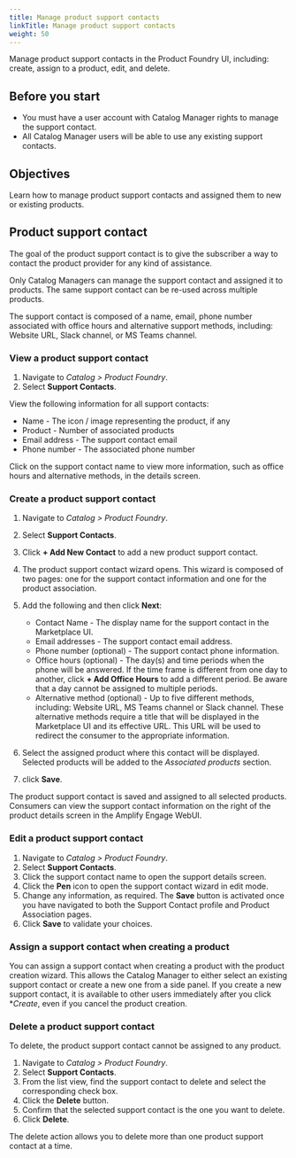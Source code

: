 ```yaml
---
title: Manage product support contacts
linkTitle: Manage product support contacts
weight: 50
---
```


Manage product support contacts in the Product Foundry UI, including: create, assign to a product, edit, and delete.

## Before you start

* You must have a user account with Catalog Manager rights to manage the support contact.
* All Catalog Manager users will be able to use any existing support contacts.

## Objectives

Learn how to manage product support contacts and assigned them to new or existing products.

## Product support contact

The goal of the product support contact is to give the subscriber a way to contact the product provider for any kind of assistance.

Only Catalog Managers can manage the support contact and assigned it to products. The same support contact can be re-used across multiple products.

The support contact is composed of a name, email, phone number associated with office hours and alternative support methods, including: Website URL, Slack channel, or MS Teams channel.

### View a product support contact

1. Navigate to *Catalog > Product Foundry*.
2. Select **Support Contacts**.

View the following information for all support contacts:

* Name - The icon / image representing the product, if any
* Product - Number of associated products
* Email address - The support contact email
* Phone number - The associated phone number

Click on the support contact name to view more information, such as office hours and alternative methods, in the details screen.

### Create a product support contact

1. Navigate to *Catalog > Product Foundry*.
2. Select **Support Contacts**.
3. Click **+ Add New Contact** to add a new product support contact.
4. The product support contact wizard opens. This wizard is composed of two pages: one for the support contact information and one for the product association.
5. Add the following and then click **Next**:

    * Contact Name - The display name for the support contact in the Marketplace UI.
    * Email addresses - The support contact email address.
    * Phone number (optional) - The support contact phone information.
    * Office hours (optional) - The day(s) and time periods when the phone will be answered. If the time frame is different from one day to another, click **+ Add Office Hours** to add a different period. Be aware that a day cannot be assigned to multiple periods.
    * Alternative method (optional) - Up to five different methods, including: Website URL, MS Teams channel or Slack channel. These alternative methods require a title that will be displayed in the Marketplace UI and its effective URL. This URL will be used to redirect the consumer to the appropriate information.

6. Select the assigned product where this contact will be displayed. Selected products will be added to the *Associated products* section.
7. click **Save**.

The product support contact is saved and assigned to all selected products. Consumers can view the support contact information on the right of the product details screen in the Amplify Engage WebUI.

### Edit a product support contact

1. Navigate to *Catalog > Product Foundry*.
2. Select **Support Contacts**.
3. Click the support contact name to open the support details screen.
4. Click the **Pen** icon to open the support contact wizard in edit mode.
5. Change any information, as required. The **Save** button is activated once you have navigated to both the Support Contact profile and Product Association pages.
6. Click **Save** to validate your choices.

### Assign a support contact when creating a product

You can assign a support contact when creating a product with the product creation wizard. This allows the Catalog Manager to either select an existing support contact or create a new one from a side panel. If you create a new support contact, it is available to other users immediately after you click **Create*, even if you cancel the product creation.

### Delete a product support contact

To delete, the product support contact cannot be assigned to any product.

1. Navigate to *Catalog > Product Foundry*.
2. Select **Support Contacts**.
3. From the list view, find the support contact to delete and select the corresponding check box.
4. Click the **Delete** button.
5. Confirm that the selected support contact is the one you want to delete.
6. Click **Delete**.

The delete action allows you to delete more than one product support contact at a time.
